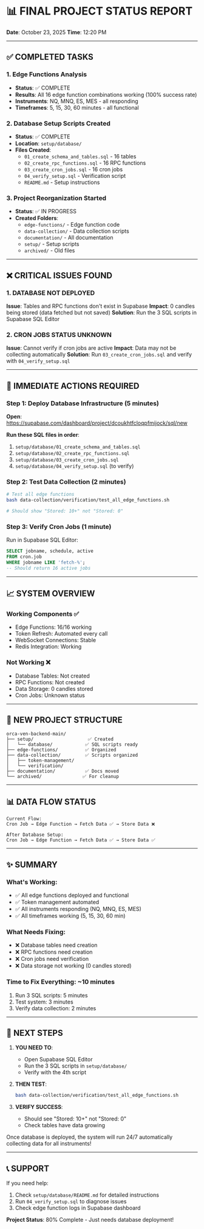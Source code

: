 # 📊 FINAL PROJECT STATUS REPORT
**Date**: October 23, 2025
**Time**: 12:20 PM

---

## ✅ COMPLETED TASKS

### 1. Edge Functions Analysis
- **Status**: ✅ COMPLETE
- **Results**: All 16 edge function combinations working (100% success rate)
- **Instruments**: NQ, MNQ, ES, MES - all responding
- **Timeframes**: 5, 15, 30, 60 minutes - all functional

### 2. Database Setup Scripts Created
- **Status**: ✅ COMPLETE
- **Location**: `setup/database/`
- **Files Created**:
  - `01_create_schema_and_tables.sql` - 16 tables
  - `02_create_rpc_functions.sql` - 16 RPC functions
  - `03_create_cron_jobs.sql` - 16 cron jobs
  - `04_verify_setup.sql` - Verification script
  - `README.md` - Setup instructions

### 3. Project Reorganization Started
- **Status**: ✅ IN PROGRESS
- **Created Folders**:
  - `edge-functions/` - Edge function code
  - `data-collection/` - Data collection scripts
  - `documentation/` - All documentation
  - `setup/` - Setup scripts
  - `archived/` - Old files

---

## ❌ CRITICAL ISSUES FOUND

### 1. DATABASE NOT DEPLOYED
**Issue**: Tables and RPC functions don't exist in Supabase
**Impact**: 0 candles being stored (data fetched but not saved)
**Solution**: Run the 3 SQL scripts in Supabase SQL Editor

### 2. CRON JOBS STATUS UNKNOWN
**Issue**: Cannot verify if cron jobs are active
**Impact**: Data may not be collecting automatically
**Solution**: Run `03_create_cron_jobs.sql` and verify with `04_verify_setup.sql`

---

## 🚀 IMMEDIATE ACTIONS REQUIRED

### Step 1: Deploy Database Infrastructure (5 minutes)
**Open**: https://supabase.com/dashboard/project/dcoukhtfcloqpfmijock/sql/new

**Run these SQL files in order**:
1. `setup/database/01_create_schema_and_tables.sql`
2. `setup/database/02_create_rpc_functions.sql`
3. `setup/database/03_create_cron_jobs.sql`
4. `setup/database/04_verify_setup.sql` (to verify)

### Step 2: Test Data Collection (2 minutes)
```bash
# Test all edge functions
bash data-collection/verification/test_all_edge_functions.sh

# Should show "Stored: 10+" not "Stored: 0"
```

### Step 3: Verify Cron Jobs (1 minute)
Run in Supabase SQL Editor:
```sql
SELECT jobname, schedule, active 
FROM cron.job 
WHERE jobname LIKE 'fetch-%';
-- Should return 16 active jobs
```

---

## 📈 SYSTEM OVERVIEW

### Working Components ✅
- Edge Functions: 16/16 working
- Token Refresh: Automated every call
- WebSocket Connections: Stable
- Redis Integration: Working

### Not Working ❌
- Database Tables: Not created
- RPC Functions: Not created
- Data Storage: 0 candles stored
- Cron Jobs: Unknown status

---

## 📁 NEW PROJECT STRUCTURE

```
orca-ven-backend-main/
├── setup/                    ✅ Created
│   └── database/            ✅ SQL scripts ready
├── edge-functions/          ✅ Organized
├── data-collection/         ✅ Scripts organized
│   ├── token-management/
│   └── verification/
├── documentation/           ✅ Docs moved
└── archived/               ✅ For cleanup
```

---

## 📊 DATA FLOW STATUS

```
Current Flow:
Cron Job → Edge Function → Fetch Data ✅ → Store Data ❌

After Database Setup:
Cron Job → Edge Function → Fetch Data ✅ → Store Data ✅
```

---

## ✨ SUMMARY

### What's Working:
- ✅ All edge functions deployed and functional
- ✅ Token management automated
- ✅ All instruments responding (NQ, MNQ, ES, MES)
- ✅ All timeframes working (5, 15, 30, 60 min)

### What Needs Fixing:
- ❌ Database tables need creation
- ❌ RPC functions need creation
- ❌ Cron jobs need verification
- ❌ Data storage not working (0 candles stored)

### Time to Fix Everything: **~10 minutes**
1. Run 3 SQL scripts: 5 minutes
2. Test system: 3 minutes
3. Verify data collection: 2 minutes

---

## 🎯 NEXT STEPS

1. **YOU NEED TO**:
   - Open Supabase SQL Editor
   - Run the 3 SQL scripts in `setup/database/`
   - Verify with the 4th script

2. **THEN TEST**:
   ```bash
   bash data-collection/verification/test_all_edge_functions.sh
   ```

3. **VERIFY SUCCESS**:
   - Should see "Stored: 10+" not "Stored: 0"
   - Check tables have data growing

Once database is deployed, the system will run 24/7 automatically collecting data for all instruments!

---

## 📞 SUPPORT

If you need help:
1. Check `setup/database/README.md` for detailed instructions
2. Run `04_verify_setup.sql` to diagnose issues
3. Check edge function logs in Supabase dashboard

**Project Status**: 80% Complete - Just needs database deployment!
